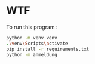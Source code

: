 # WTF

To run this program :

```sh
python -m venv venv
.\venv\Scripts\activate
pip install -r requirements.txt
python -m anmeldung
```